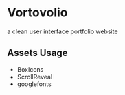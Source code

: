# Vortovolio

a clean user interface portfolio website

## Assets Usage

- BoxIcons
- ScrollReveal
- googlefonts
